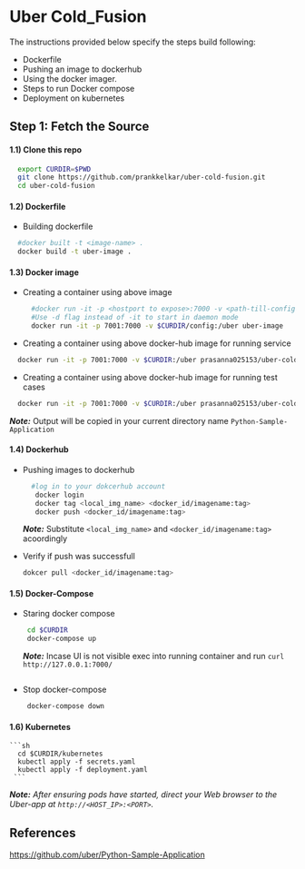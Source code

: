 # Uber Cold_Fusion

The instructions provided below specify the steps build following:

* Dockerfile
* Pushing an image to dockerhub
* Using the docker imager.
* Steps to run Docker compose
* Deployment on kubernetes

## Step 1: Fetch the Source

#### 1.1) Clone this repo
  ```sh
    export CURDIR=$PWD
    git clone https://github.com/prankkelkar/uber-cold-fusion.git
    cd uber-cold-fusion
  ```

#### 1.2) Dockerfile 
  * Building dockerfile
  ```sh
    #docker built -t <image-name> .
    docker build -t uber-image .
  ```
#### 1.3) Docker image
* Creating a container using above image
  ```sh
    #docker run -it -p <hostport to expose>:7000 -v <path-till-config-directory> image-name
    #Use -d flag instead of -it to start in daemon mode
    docker run -it -p 7001:7000 -v $CURDIR/config:/uber uber-image
  ```
 * Creating a container using above docker-hub image for running service
  ```sh
    docker run -it -p 7001:7000 -v $CURDIR:/uber prasanna025153/uber-cold-fusion:run
  ```
 
  * Creating a container using above docker-hub image for running test cases
  ```sh
    docker run -it -p 7001:7000 -v $CURDIR:/uber prasanna025153/uber-cold-fusion:test
  ```
  
   _**Note:**_ Output will be copied in your current directory name `Python-Sample-Application`
  

#### 1.4) Dockerhub
* Pushing images to dockerhub
  ```sh
    #log in to your dokcerhub account
     docker login
     docker tag <local_img_name> <docker_id/imagename:tag>
     docker push <docker_id/imagename:tag>
   ```
  _**Note:**_ Substitute  `<local_img_name>` and `<docker_id/imagename:tag>` acoordingly
   
* Verify if push was successfull
  ```sh
  dokcer pull <docker_id/imagename:tag>
  ```


#### 1.5) Docker-Compose

*  Staring docker compose

    ```sh
     cd $CURDIR
     docker-compose up
    ```
    _**Note:**_ Incase UI is not visible exec into running container and run `curl http://127.0.0.1:7000/`
   ```
* Stop docker-compose  

    ```sh
     docker-compose down
    ```
 #### 1.6) Kubernetes
    ```sh
      cd $CURDIR/kubernetes
      kubectl apply -f secrets.yaml
      kubectl apply -f deployment.yaml
     ```
     
_**Note:** After ensuring pods have started, direct your Web browser to the Uber-app at `http://<HOST_IP>:<PORT>`._

## References
https://github.com/uber/Python-Sample-Application
